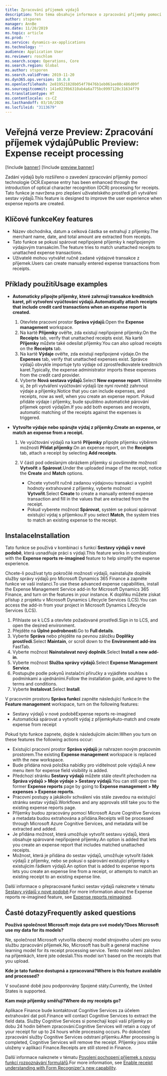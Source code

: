 ```yaml
---
title: Zpracování příjemek výdajů
description: Toto téma obsahuje informace o zpracování příjemky pomocí technologie OCR. Tato funkce je navržena pro zlepšení uživatelského prostředí při vytváření sestav výdajů v aplikaci Microsoft Dynamics 365 Finance.
author: stsporen
manager: AnnBe
ms.date: 11/20/2019
ms.topic: article
ms.prod: ''
ms.service: dynamics-ax-applications
ms.technology: ''
audience: Application User
ms.reviewer: roschlom
ms.search.scope: Operations, Core
ms.search.region: Global
ms.author: stsporen
ms.search.validFrom: 2019-11-20
ms.dyn365.ops.version: 10.0.8
ms.openlocfilehash: 2e819521828b054f70476b1eb061ee08c486d09f
ms.sourcegitcommit: 141e0239b6310ab4a6a775bc0997120c31634f79
ms.translationtype: HT
ms.contentlocale: cs-CZ
ms.lasthandoff: 03/10/2020
ms.locfileid: "3113679"
---
```

# <a name="public-preview-expense-receipt-processing"></a><span data-ttu-id="7c538-104">Veřejná verze Preview: Zpracování příjemek výdajů</span><span class="sxs-lookup"><span data-stu-id="7c538-104">Public Preview: Expense receipt processing</span></span>

[!include [banner](../includes/banner.md)]
[!include [preview banner](../includes/preview-banner.md)]


<span data-ttu-id="7c538-105">Zadání výdajů bylo rozšířeno o zavedení zpracování příjemky pomocí technologie OCR.</span><span class="sxs-lookup"><span data-stu-id="7c538-105">Expense entry has been enhanced through the introduction of optical character recognition (OCR) processing for receipts.</span></span> <span data-ttu-id="7c538-106">Tato funkce je navržena pro zlepšení uživatelského prostředí při vytváření sestav výdajů.</span><span class="sxs-lookup"><span data-stu-id="7c538-106">This feature is designed to improve the user experience when expense reports are created.</span></span>

## <a name="key-features"></a><span data-ttu-id="7c538-107">Klíčové funkce</span><span class="sxs-lookup"><span data-stu-id="7c538-107">Key features</span></span>

- <span data-ttu-id="7c538-108">Název obchodníka, datum a celková částka se extrahují z příjemky.</span><span class="sxs-lookup"><span data-stu-id="7c538-108">The merchant name, date, and total amount are extracted from receipts.</span></span>
- <span data-ttu-id="7c538-109">Tato funkce se pokusí spárovat nepřipojené příjemky k nepřipojeným výdajovým transakcím.</span><span class="sxs-lookup"><span data-stu-id="7c538-109">The feature tries to match unattached receipts to unattached expense transactions.</span></span>
- <span data-ttu-id="7c538-110">Uživatelé mohou vytvářet ručně zadané výdajové transakce z příjemek.</span><span class="sxs-lookup"><span data-stu-id="7c538-110">Users can create manually entered expense transactions from receipts.</span></span>

## <a name="usage-examples"></a><span data-ttu-id="7c538-111">Příklady použití</span><span class="sxs-lookup"><span data-stu-id="7c538-111">Usage examples</span></span>

- <span data-ttu-id="7c538-112">**Automaticky připojte příjemky, které zahrnují transakce kreditních karet, při vytvoření vyúčtování výdajů.**</span><span class="sxs-lookup"><span data-stu-id="7c538-112">**Automatically attach receipts that include credit card transactions when an expense report is created.**</span></span>

    1. <span data-ttu-id="7c538-113">Otevřete pracovní prostor **Správa výdajů**.</span><span class="sxs-lookup"><span data-stu-id="7c538-113">Open the **Expense management** workspace.</span></span>
    2. <span data-ttu-id="7c538-114">Na kartě **Příjemky** ověřte, zda existují nepřipojené příjemky.</span><span class="sxs-lookup"><span data-stu-id="7c538-114">On the **Receipts** tab, verify that unattached receipts exist.</span></span> <span data-ttu-id="7c538-115">Na kartě **Příjemky** můžete také odesílat příjemky.</span><span class="sxs-lookup"><span data-stu-id="7c538-115">You can also upload receipts on the **Receipts** tab.</span></span>
    3. <span data-ttu-id="7c538-116">Na kartě **Výdaje** ověřte, zda existují nepřipojené výdaje.</span><span class="sxs-lookup"><span data-stu-id="7c538-116">On the **Expenses** tab, verify that unattached expenses exist.</span></span> <span data-ttu-id="7c538-117">Správce výdajů obvykle importuje tyto výdaje od zprostředkovatele kreditních karet.</span><span class="sxs-lookup"><span data-stu-id="7c538-117">Typically, the expense administrator imports these expenses from the credit card provider.</span></span>
    4. <span data-ttu-id="7c538-118">Vyberte **Nová sestava výdajů**.</span><span class="sxs-lookup"><span data-stu-id="7c538-118">Select **New expense report**.</span></span> <span data-ttu-id="7c538-119">Všimněte si, že při vytváření vyúčtování výdajů lze nyní rovněž zahrnout výdaje a příjemky.</span><span class="sxs-lookup"><span data-stu-id="7c538-119">Notice that you can include expenses, and receipts, now as well, when you create an expense report.</span></span> <span data-ttu-id="7c538-120">Pokud přidáte výdaje i příjemky, bude spuštěno automatické párování příjemek oproti výdajům.</span><span class="sxs-lookup"><span data-stu-id="7c538-120">If you add both expenses and receipts, automatic matching of the receipts against the expenses is triggered.</span></span>

- <span data-ttu-id="7c538-121">**Vytvořte výdaje nebo spárujte výdaj z příjemky.**</span><span class="sxs-lookup"><span data-stu-id="7c538-121">**Create an expense, or match an expense from a receipt.**</span></span>

    1. <span data-ttu-id="7c538-122">Ve vyúčtování výdajů na kartě **Příjemky** připojte příjemku výběrem možnosti **Přidat příjemky**.</span><span class="sxs-lookup"><span data-stu-id="7c538-122">On an expense report, on the **Receipts** tab, attach a receipt by selecting **Add receipts**.</span></span>
    2. <span data-ttu-id="7c538-123">V části pod odeslaným obrázkem příjemky si povšimněte možností **Vytvořit** a **Spárovat**.</span><span class="sxs-lookup"><span data-stu-id="7c538-123">Under the uploaded image of the receipt, notice the **Create** and **Match** options.</span></span>

        - <span data-ttu-id="7c538-124">Chcete vytvořit ručně zadanou výdajovou transakci a vyplnit hodnoty extrahované z příjemky, vyberte možnost **Vytvořit**.</span><span class="sxs-lookup"><span data-stu-id="7c538-124">Select **Create** to create a manually entered expense transaction and fill in the values that are extracted from the receipt.</span></span>
        - <span data-ttu-id="7c538-125">Pokud vyberete možnost **Spárovat**, systém se pokusí spárovat existující výdaj s příjemkou.</span><span class="sxs-lookup"><span data-stu-id="7c538-125">If you select **Match**, the system tries to match an existing expense to the receipt.</span></span>

## <a name="installation"></a><span data-ttu-id="7c538-126">Instalace</span><span class="sxs-lookup"><span data-stu-id="7c538-126">Installation</span></span>

<span data-ttu-id="7c538-127">Tato funkce se používá v kombinaci s funkcí **Sestavy výdajů v nové podobě**, která usnadňuje práci s výdaji.</span><span class="sxs-lookup"><span data-stu-id="7c538-127">This feature works in combination with the **Expense reports re-imagined** feature to help simplify the expense experience.</span></span>

<span data-ttu-id="7c538-128">Chcete-li používat tyto pokročilé možnosti výdajů, nainstalujte doplněk služby správy výdajů pro Microsoft Dynamics 365 Finance a zapněte funkce ve vaší instanci.</span><span class="sxs-lookup"><span data-stu-id="7c538-128">To use these advanced expense capabilities, install the Expense Management Service add-in for Microsoft Dynamics 365 Finance, and turn on the features in your instance.</span></span> <span data-ttu-id="7c538-129">K doplňku můžete získat přístup z projektu v Microsoft Dynamics Lifecycle Services (LCS).</span><span class="sxs-lookup"><span data-stu-id="7c538-129">You can access the add-in from your project in Microsoft Dynamics Lifecycle Services (LCS).</span></span>

1. <span data-ttu-id="7c538-130">Přihlaste se k LCS a otevřete požadované prostředí.</span><span class="sxs-lookup"><span data-stu-id="7c538-130">Sign in to LCS, and open the desired environment.</span></span>
2. <span data-ttu-id="7c538-131">Přejděte na **Úplné podrobnosti**.</span><span class="sxs-lookup"><span data-stu-id="7c538-131">Go to **Full details**.</span></span>
3. <span data-ttu-id="7c538-132">Vyberte **Správa** nebo přejděte na pevnou záložku **Doplňky prostředí**.</span><span class="sxs-lookup"><span data-stu-id="7c538-132">Select **Maintain**, or scroll down to the **Environment add-ins** FastTab.</span></span>
4. <span data-ttu-id="7c538-133">Vyberte možnost **Nainstalovat nový doplněk**.</span><span class="sxs-lookup"><span data-stu-id="7c538-133">Select **Install a new add-in**.</span></span>
5. <span data-ttu-id="7c538-134">Vyberte možnost **Služba správy výdajů**.</span><span class="sxs-lookup"><span data-stu-id="7c538-134">Select **Expense Management Service**.</span></span>
6. <span data-ttu-id="7c538-135">Postupujte podle pokynů instalační příručky a vyjádřete souhlas s podmínkami a ujednáními.</span><span class="sxs-lookup"><span data-stu-id="7c538-135">Follow the installation guide, and agree to the terms and conditions.</span></span>
7. <span data-ttu-id="7c538-136">Vyberte **Instalovat**.</span><span class="sxs-lookup"><span data-stu-id="7c538-136">Select **Install**.</span></span>

<span data-ttu-id="7c538-137">V pracovním prostoru **Správa funkcí** zapněte následující funkce:</span><span class="sxs-lookup"><span data-stu-id="7c538-137">In the **Feature management** workspace, turn on the following features:</span></span>

- <span data-ttu-id="7c538-138">Sestavy výdajů v nové podobě</span><span class="sxs-lookup"><span data-stu-id="7c538-138">Expense reports re-imagined</span></span>
- <span data-ttu-id="7c538-139">Automatická spárovat a vytvořit výdaj z příjemky</span><span class="sxs-lookup"><span data-stu-id="7c538-139">Auto-match and create expense from receipt</span></span>

<span data-ttu-id="7c538-140">Pokud tyto funkce zapnete, dojde k následujícím akcím:</span><span class="sxs-lookup"><span data-stu-id="7c538-140">When you turn on these features the following actions occur:</span></span>

- <span data-ttu-id="7c538-141">Existující pracovní prostor **Správa výdajů** je nahrazen novým pracovním prostorem.</span><span class="sxs-lookup"><span data-stu-id="7c538-141">The existing **Expense management** workspace is replaced with the new workspace.</span></span>
- <span data-ttu-id="7c538-142">Bude přidána nová položka nabídky pro viditelnost pole výdajů.</span><span class="sxs-lookup"><span data-stu-id="7c538-142">A new menu item for expense field visibility is added.</span></span>
- <span data-ttu-id="7c538-143">Předchozí stránku **Sestavy výdajů** můžete stále otevřít přechodem na **Správa výdajů > Moje výdaje > Sestavy výdajů**.</span><span class="sxs-lookup"><span data-stu-id="7c538-143">You can still open the former **Expense reports** page by going to **Expense management > My expenses > Expense reports**.</span></span>
- <span data-ttu-id="7c538-144">Pracovní postupy a jakákoliv schválení vás stále zavedou na existující stránku sestav výdajů.</span><span class="sxs-lookup"><span data-stu-id="7c538-144">Workflows and any approvals still take you to the existing expense reports page.</span></span>
- <span data-ttu-id="7c538-145">Příjemky budou zpracovány pomocí Microsoft Azure Cognitive Services a metadata budou extrahována a přidána.</span><span class="sxs-lookup"><span data-stu-id="7c538-145">Receipts will be processed through Microsoft Azure Cognitive Services, and metadata will be extracted and added.</span></span>
- <span data-ttu-id="7c538-146">Je přidána možnost, která umožňuje vytvořit sestavu výdajů, která obsahuje spárované nepřipojené příjemky.</span><span class="sxs-lookup"><span data-stu-id="7c538-146">An option is added that lets you create an expense report that includes matched unattached receipts.</span></span>
- <span data-ttu-id="7c538-147">Možnost, která je přidána do sestav výdajů, umožňuje vytvořit řádek výdajů z příjemky, nebo se pokusí o spárování existující příjemky s existujícím řádkem výdajů.</span><span class="sxs-lookup"><span data-stu-id="7c538-147">An option that is added to expense reports lets you create an expense line from a receipt, or attempts to match an existing receipt to an existing expense line.</span></span>

<span data-ttu-id="7c538-148">Další informace o přepracované funkci sestav výdajů naleznete v tématu [Sestavy výdajů v nové podobě](ExpenseWorkspaceNew.md).</span><span class="sxs-lookup"><span data-stu-id="7c538-148">For more information about the Expense reports re-imagined feature, see [Expense reports reimagined](ExpenseWorkspaceNew.md).</span></span>

## <a name="frequently-asked-questions"></a><span data-ttu-id="7c538-149">Časté dotazy</span><span class="sxs-lookup"><span data-stu-id="7c538-149">Frequently asked questions</span></span>

<span data-ttu-id="7c538-150">**Používá společnost Microsoft moje data pro své modely?**</span><span class="sxs-lookup"><span data-stu-id="7c538-150">**Does Microsoft use my data for its models?**</span></span>

<span data-ttu-id="7c538-151">Ne, společnost Microsoft vytvořila obecný model strojového učení pro svou službu zpracování příjemek.</span><span class="sxs-lookup"><span data-stu-id="7c538-151">No, Microsoft has built a general machine learning model for its receipt processing service.</span></span> <span data-ttu-id="7c538-152">Tento model není založen na příjemkách, které jste odeslali.</span><span class="sxs-lookup"><span data-stu-id="7c538-152">This model isn't based on the receipts that you upload.</span></span>

<span data-ttu-id="7c538-153">**Kde je tato funkce dostupná a zpracovaná?**</span><span class="sxs-lookup"><span data-stu-id="7c538-153">**Where is this feature available and processed?**</span></span>

<span data-ttu-id="7c538-154">V současné době jsou podporovány Spojené státy.</span><span class="sxs-lookup"><span data-stu-id="7c538-154">Currently, the United States is supported.</span></span>

<span data-ttu-id="7c538-155">**Kam moje příjemky směřují?**</span><span class="sxs-lookup"><span data-stu-id="7c538-155">**Where do my receipts go?**</span></span>

<span data-ttu-id="7c538-156">Aplikace Finance bude kontaktovat Cognitive Services za účelem extrahování dat polí.</span><span class="sxs-lookup"><span data-stu-id="7c538-156">Finance will contact Cognitive Services to extract the field data.</span></span> <span data-ttu-id="7c538-157">Služby Cognitive Services si ponechají kopii vaší příjemky po dobu 24 hodin během zpracování.</span><span class="sxs-lookup"><span data-stu-id="7c538-157">Cognitive Services will retain a copy of your receipt for up to 24 hours while processing occurs.</span></span> <span data-ttu-id="7c538-158">Po dokončení zpracování služby Cognitive Services odstraní příjemku.</span><span class="sxs-lookup"><span data-stu-id="7c538-158">After processing is completed, Cognitive Services will remove the receipt.</span></span> <span data-ttu-id="7c538-159">Příjemky jsou stále uloženy v aplikaci Finance.</span><span class="sxs-lookup"><span data-stu-id="7c538-159">Receipts are still stored in Finance.</span></span>

<span data-ttu-id="7c538-160">Další informace naleznete v tématu [Povolení pochopení příjemek s novou funkcí rozpoznávání formulářů](https://azure.microsoft.com/blog/enable-receipt-understanding-with-form-recognizer-s-new-capability/).</span><span class="sxs-lookup"><span data-stu-id="7c538-160">For more information, see [Enable receipt understanding with Form Recognizer's new capability](https://azure.microsoft.com/blog/enable-receipt-understanding-with-form-recognizer-s-new-capability/).</span></span>
